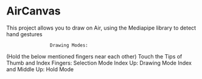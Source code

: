 # AirCanvas 
This project allows you to draw on Air, using the Mediapipe library to detect hand gestures

                    Drawing Modes:
   (Hold the below mentioned fingers near each other)
 Touch the Tips of Thumb and Index Fingers: Selection Mode
               Index Up: Drawing Mode
           Index and Middle Up: Hold Mode

